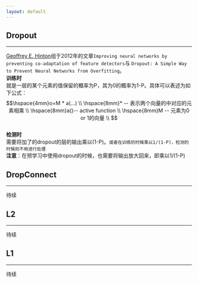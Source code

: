 ```yaml
---
layout: default
---
```


__Dropout__
-----------
---
[Geoffrey E. Hinton](http://www.cs.toronto.edu/~hinton/)组于2012年的文章`Improving neural networks by preventing co-adaptation of feature detectors`与
`Dropout: A Simple Way to Prevent Neural Networks from Overfitting`。      
__训练时__    
就是一层的某个元素的值保留的概率为P，其为0的概率为1-P。具体可以表述为如下公式：     
$$\hspace{4mm}o=M * a(...) \\
\hspace{8mm}* -- 表示两个向量的中对应的元素相乘 \\
\hspace{8mm}a()-- active function \\
\hspace{8mm}M -- 元素为0 or 1的向量  \\
$$    
__检测时__   
需要将加了的dropout的层的输出乘以(1-P)。`或者在训练的时候乘以1/(1-P)，检测的时候则不用进行处理`        
__注意__：在预学习中使用dropout的时候，也需要将输出放大回来，即乘以1/(1-P)

__DropConnect__
---------     
---    
待续

__L2__
---------     
---     
待续

__L1__
---------     
---       
待续


